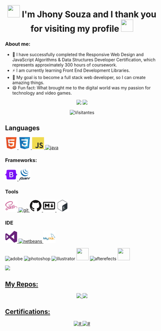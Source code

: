 <div align="center">
<h1>
 <img  width="40" height="40" src="https://www.discordianos.com/uploads/monthly_2021_02/c5efb82dcccc7f06ae379bdc9fdf00e3.cropped.gif.4916ab8d670076f628c323c10270c436.gif">
  I'm Jhony Souza and I thank you for visiting my profile
 <img  width="40" height="40" src="https://www.discordianos.com/uploads/monthly_2021_02/c5efb82dcccc7f06ae379bdc9fdf00e3.cropped.gif.4916ab8d670076f628c323c10270c436.gif">
</h1>
</div>

<h3>About me:</h3>

- 🌱 I have successfully completed the Responsive Web Design and JavaScript Algorithms & Data Structures Developer Certification, which represents approximately 300 hours of coursework. 
- ⚡ I am currently learning Front End Development Libraries.
- 💭 My goal is to become a full stack web developer, so I can create amazing things.
- 😄 Fun fact: What brought me to the digital world was my passion for technology and video games.

<div align="center">
<!-- REDES SOCIAIS -->
<a href="https://www.instagram.com/el.jhony.oficial/" target="_blank"><img src="https://img.shields.io/badge/Instagram-E4405F?style=for-the-badge&logo=instagram&logoColor=white" target="_blank"></a>
<a href="https://www.linkedin.com/in/jhonatan-leon-souza-meza/" target="_blank"><img src="https://img.shields.io/badge/-LinkedIn-%230077B5?style=for-the-badge&logo=linkedin&logoColor=white" target="_blank"></a>

![Visitantes](https://api.visitorbadge.io/api/visitors?path=https%3A%2F%2Fgithub.com%2FWarDog1000&label=Visitors&labelColor=%23dc143c&countColor=%23555555&style=flat&labelStyle=upper)
</div>

<h2>Languages</h2>
<div> 
    <a href="https://www.freecodecamp.org/certification/JhonySouza/responsive-web-design" target="_blank"> <img src="https://github.com/devicons/devicon/blob/master/icons/html5/html5-original.svg" alt="html5-certification" width="40" height="40"/> </a>
    <a href="https://www.freecodecamp.org/certification/JhonySouza/responsive-web-design" target="_blank"> <img src="https://github.com/devicons/devicon/blob/master/icons/css3/css3-original.svg" alt="css3-certification" width="40" height="40"/> </a>
    <a href="https://www.freecodecamp.org/certification/JhonySouza/javascript-algorithms-and-data-structures" target="_blank"> <img src="https://github.com/devicons/devicon/blob/master/icons/javascript/javascript-original.svg" alt="javascript-certification" width="40" height="40"/> </a>
    <a href="https://www.java.com" target="_blank"> <img src="https://cdn.icon-icons.com/icons2/2415/PNG/512/java_original_wordmark_logo_icon_146459.png" alt="java" width="40" height="40"/> </a>
</div>

<h3>Frameworks:</h3>
<a href="#"> <img src="https://github.com/devicons/devicon/blob/master/icons/bootstrap/bootstrap-original.svg" alt="bootstrap-certification" width="40" height="40"/> </a>
<a href="#"> <img src="https://github.com/devicons/devicon/blob/master/icons/jquery/jquery-original-wordmark.svg" alt="jquery-certification" width="40" height="40"/> </a>

<h3>Tools</h3>
<a href="#"> <img src="https://github.com/devicons/devicon/blob/master/icons/sass/sass-original.svg" alt="sass" width="40" height="40"/> </a>
<a href="https://git-scm.com/" target="_blank"> <img src="https://www.vectorlogo.zone/logos/git-scm/git-scm-icon.svg" alt="git" width="40" height="40"/> </a>
<a href="https://github.com/WarDog1000" target="_blank"> <img src="https://github.com/devicons/devicon/blob/master/icons/github/github-original.svg" alt="gitHub" width="40" height="40"/> </a>
<a href="#"> <img src="https://github.com/devicons/devicon/blob/master/icons/markdown/markdown-original.svg" alt="markdown" width="40" height="40"/> </a>
<a href="#"> <img src="https://github.com/devicons/devicon/blob/master/icons/bash/bash-original.svg" alt="bash" width="40" height="40"/> </a>

<h3>IDE</h3>
<a href="https://vscode.dev/" target="_blank"> <img src="https://github.com/devicons/devicon/blob/master/icons/visualstudio/visualstudio-plain.svg" alt="visualstudio" width="40" height="40"/> </a>
<a href="https://netbeans.apache.org/" target="_blank"> <img src="https://netbeans.apache.org/images/apache-netbeans.svg" alt="netbeans" width="40" height="40"/> </a>
<a href="https://www.mysql.com/" target="_blank"> <img src="https://raw.githubusercontent.com/devicons/devicon/master/icons/mysql/mysql-original-wordmark.svg" alt="mysql" width="40" height="40"/></a>

<a> <img src="https://www.adobe.com/content/dam/cc/icons/Adobe_Corporate_Horizontal_Red_HEX.svg" alt="adobe" width="40" height="40"/> </a>
<a> <img src="https://cdn.icon-icons.com/icons2/1088/PNG/512/1485282157-adobe-photoshop-raster-graphics-editor-cc-creative-cloud_78285.png" alt="photoshop" width="40" height="40"/> </a>
<a> <img src="https://cdn.icon-icons.com/icons2/1088/PNG/512/1485282143-adobe-illustrator-cc-creative-cloud_78298.png" alt="illustrator" width="40" height="40"/> </a>
<a target="_blank"> <img src="https://cdn.icon-icons.com/icons2/1088/PNG/512/1485282164-adobe-lightroom-lr-cc-creative-cloud_78305.png" width="40" height="40"/> </a>
<a> <img src="https://cdn.icon-icons.com/icons2/1088/PNG/512/1485282160-adobe-after-effects-cc-creative-cloud-digital-visual-effects-motion-graphics-and-compositing-application_78299.png" alt="afterefects" width="40" height="40"/> </a>
<a target="_blank"> <img src="https://cdn.icon-icons.com/icons2/1088/PNG/512/1485282149-adobe-premiere-pro-cc-creative-cloud_78301.png" width="40" height="40"/> </a>
<!--stats-->
<a href="https://github.com/WarDog1000"><img width="400" src="https://github-readme-stats.vercel.app/api/top-langs/?username=WarDog1000&langs_count=10&layout=compact&theme=dracula">

<h2>My Repos:</h2>
<div align="center">
<p>
<a href="https://github.com/WarDog1000/JHotelApp"><img width="400" src="https://github-readme-stats.vercel.app/api/pin/?username=WarDog1000&repo=JHotelApp&langs_count=5&theme=dracula">
<a href="https://github.com/WarDog1000/FreeCodeCamp"><img width="400" src="https://github-readme-stats.vercel.app/api/pin/?username=WarDog1000&repo=FreeCodeCamp&langs_count=5&theme=dracula">
 <!-- TEMAS: dark, radical, merko, gruvbox, tokyonight, onedark, cobalt, synthwave, highcontrast, dracula -->
</p>
</div>

<h2>Certifications:</h2>
<div align="center">
<a href="https://www.freecodecamp.org/certification/JhonySouza/responsive-web-design"> <img src="https://github.com/WarDog1000/FreeCodeCamp/blob/main/1%20Responsive%20Web%20Design/9%20Responsive%20Web%20Design%20Certification.jpg" alt="#" width="400" height="300"/> </a>
<a href="https://www.freecodecamp.org/certification/JhonySouza/javascript-algorithms-and-data-structures"> <img src="https://github.com/WarDog1000/FreeCodeCamp/blob/main/2%20JavaScript%20Algorithms%20and%20Data%20Structures/JavaScript%20Algorithms%20and%20Data%20Structures%20Certification.jpg" alt="#" width="400" height="300"/> </a>

</div>

<!--
<a> <img src="#" alt="#" width="40" height="40"/> </a>
For more devicons: 
https://github.com/devicons/devicon/tree/master/icons
https://icon-icons.com/es/icono/photoshop-adobe-photoshop/1687

https://github.com/devicons/devicon/blob/master/icons/android/android-original.svg 
https://github.com/devicons/devicon/blob/master/icons/androidstudio/androidstudio-original-wordmark.svg
https://github.com/devicons/devicon/blob/master/icons/bootstrap/bootstrap-original.svg
https://github.com/devicons/devicon/blob/master/icons/blender/blender-original.svg
https://github.com/devicons/devicon/blob/master/icons/csharp/csharp-original.svg
https://github.com/devicons/devicon/blob/master/icons/docker/docker-original-wordmark.svg
https://github.com/devicons/devicon/blob/master/icons/illustrator/illustrator-line.svg
https://github.com/devicons/devicon/blob/master/icons/jquery/jquery-original-wordmark.svg
https://github.com/devicons/devicon/blob/master/icons/sass/sass-original.svg
https://github.com/devicons/devicon/blob/master/icons/markdown/markdown-original.svg
https://github.com/devicons/devicon/blob/master/icons/nextjs/nextjs-original-wordmark.svg
https://github.com/devicons/devicon/blob/master/icons/photoshop/photoshop-line.svg
https://github.com/devicons/devicon/blob/master/icons/unity/unity-original.svg
https://github.com/devicons/devicon/blob/master/icons/visualstudio/visualstudio-plain.svg
https://github.com/devicons/devicon/blob/master/icons/unrealengine/unrealengine-original.svg
https://github.com/devicons/devicon/blob/master/icons/oracle/oracle-original.svg
https://github.com/devicons/devicon/blob/master/icons/linux/linux-original.svg
https://github.com/devicons/devicon/blob/master/icons/bash/bash-original.svg
https://github.com/devicons/devicon/blob/master/icons/aftereffects/aftereffects-original.svg
https://github.com/devicons/devicon/blob/master/icons/postgresql/postgresql-original-wordmark.svg
https://github.com/devicons/devicon/blob/master/icons/python/python-original.svg

<img width="100%" height="650" src=""/>
https://cdna.artstation.com/p/assets/images/images/035/693/656/original/gwyneth-balucio-hello-world.gif?1615642877
https://c.tenor.com/f4eKzaPOZUYAAAAM/rz-ds-project.gif
https://c.tenor.com/mGgWY8RkgYMAAAAC/hello-world.gif
https://i.pinimg.com/originals/0c/0d/d1/0c0dd1efb2013a5454fa329d74df617b.gif
https://www.discordianos.com/uploads/monthly_2021_02/c5efb82dcccc7f06ae379bdc9fdf00e3.cropped.gif.4916ab8d670076f628c323c10270c436.gif

<h2>Statistics:</h2>
<div align="center">
<p>
<a href="https://github.com/WarDog1000"><img width="400" src="https://github-readme-stats.vercel.app/api?username=WarDog1000&show_icons=true&theme=dracula">
</p>
</div>
-->
